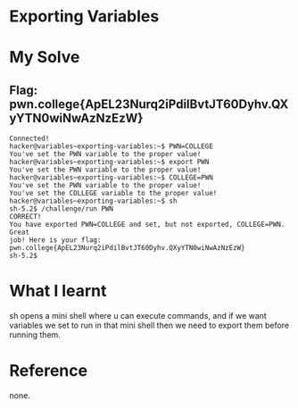 # Exporting Variables

# My Solve 
## Flag: pwn.college{ApEL23Nurq2iPdilBvtJT60Dyhv.QXyYTN0wiNwAzNzEzW}
```
Connected!                                                                        
hacker@variables~exporting-variables:~$ PWN=COLLEGE
You've set the PWN variable to the proper value!
hacker@variables~exporting-variables:~$ export PWN
You've set the PWN variable to the proper value!
hacker@variables~exporting-variables:~$ COLLEGE=PWN
You've set the PWN variable to the proper value!
You've set the COLLEGE variable to the proper value!
hacker@variables~exporting-variables:~$ sh
sh-5.2$ /challenge/run PWN
CORRECT!
You have exported PWN=COLLEGE and set, but not exported, COLLEGE=PWN. Great 
job! Here is your flag:
pwn.college{ApEL23Nurq2iPdilBvtJT60Dyhv.QXyYTN0wiNwAzNzEzW}
sh-5.2$
```

# What I learnt 

sh opens a mini shell where u can execute commands, and if we want variables we set to run in that mini shell then we need to export them before running them.

# Reference 

none.
